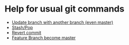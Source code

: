 # Help for usual git commands

- [Update branch with another branch (even master)](update-branch.md)
- [Stash/Pop](stash-pop.md)
- [Revert commit](revert.md)
- [Feature Branch become master](feature_branch-as-master.md)
